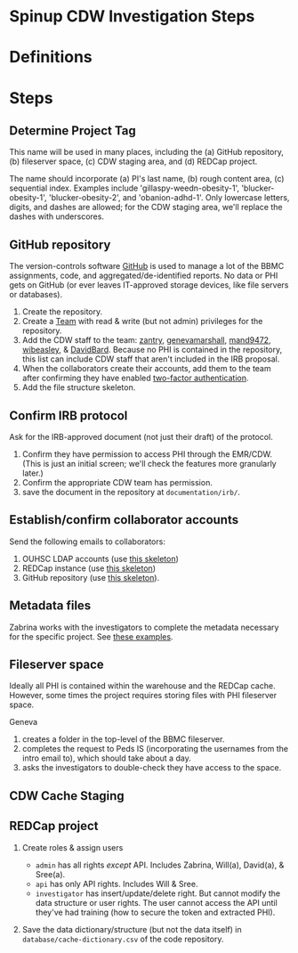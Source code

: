 # Spinup CDW Investigation Steps

# Definitions


# Steps

## Determine Project Tag

This name will be used in many places, including the (a) GitHub repository, (b) fileserver space, (c) CDW staging area, and (d) REDCap project.

The name should incorporate (a) PI's last name, (b) rough content area, (c) sequential index.  Examples include 'gillaspy-weedn-obesity-1', 'blucker-obesity-1', 'blucker-obesity-2', and 'obanion-adhd-1'.  Only lowercase letters, digits, and dashes are allowed; for the CDW staging area, we'll replace the dashes with underscores.

## GitHub repository

The version-controls software [GitHub](https://github.com/OuhscBbmc) is used to manage a lot of the BBMC assignments, code, and aggregated/de-identified reports. No data or PHI gets on GitHub (or ever leaves IT-approved storage devices, like file servers or databases).

1. Create the repository.
1. Create a [Team](https://help.github.com/articles/setting-up-teams/) with read & write (but not admin) privileges for the repository.
1. Add the CDW staff to the team: [zantry](https://github.com/orgs/OuhscBbmc/people/zantry), [genevamarshall](https://github.com/orgs/OuhscBbmc/people/genevamarshall), [mand9472](https://github.com/orgs/OuhscBbmc/people/mand9472), [wibeasley](https://github.com/orgs/OuhscBbmc/people/wibeasley), & [DavidBard](https://github.com/orgs/OuhscBbmc/people/DavidBard).  Because no PHI is contained in the repository, this list can include CDW staff that aren't included in the IRB proposal.
1. When the collaborators create their accounts, add them to the team after confirming they have enabled [two-factor authentication](https://help.github.com/articles/about-two-factor-authentication/).
1. Add the file structure skeleton.

## Confirm IRB protocol

Ask for the IRB-approved document (not just their draft) of the protocol.  
1. Confirm they have permission to access PHI through the EMR/CDW.  (This is just an initial screen; we'll check the features more granularly later.)
1. Confirm the appropriate CDW team has permission.
1. save the document in the repository at `documentation/irb/`.


## Establish/confirm collaborator accounts

Send the following emails to collaborators:

1. OUHSC LDAP accounts (use [this skeleton](https://github.com/OuhscBbmc/BbmcResources/blob/master/instructions/username.md))
1. REDCap instance (use [this skeleton](https://github.com/OuhscBbmc/BbmcResources/blob/master/instructions/redcap.md))
1. GitHub repository (use [this skeleton](https://github.com/OuhscBbmc/BbmcResources/blob/master/instructions/github.md)).


## Metadata files

Zabrina works with the investigators to complete the metadata necessary for the specific project.  See [these examples](https://github.com/OuhscBbmc/prairie-outpost-public/tree/master/metadata).


## Fileserver space

Ideally all PHI is contained within the warehouse and the REDCap cache.  However, some times the project requires storing files with PHI fileserver space.

Geneva
1. creates a folder in the top-level of the BBMC fileserver.
1. completes the request to Peds IS (incorporating the usernames from the intro email to), which should take about a day.
1. asks the investigators to double-check they have access to the space.


## CDW Cache Staging


## REDCap project

1.  Create roles & assign users
    * `admin` has all rights *except* API.  Includes Zabrina, Will(a), David(a), & Sree(a).
    * `api` has only API rights.  Includes Will & Sree.
    * `investigator` has insert/update/delete right.  But cannot modify the data structure or user rights.  The user cannot access the API until they've had training (how to secure the token and extracted PHI).

1. Save the data dictionary/structure (but not the data itself) in `database/cache-dictionary.csv` of the code repository.
